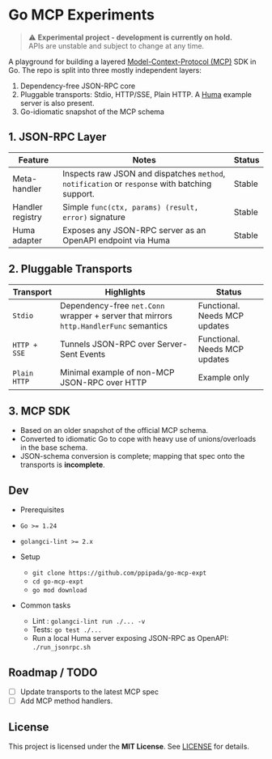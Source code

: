 # Go MCP Experiments

> ⚠️ **Experimental project - development is currently on hold.**  
> APIs are unstable and subject to change at any time.

A playground for building a layered [Model-Context-Protocol (MCP)](https://modelcontextprotocol.io/introduction) SDK in Go.
The repo is split into three mostly independent layers:

1. Dependency-free JSON-RPC core
2. Pluggable transports: Stdio, HTTP/SSE, Plain HTTP. A [Huma](https://github.com/danielgtaylor/huma) example server is also present.
3. Go-idiomatic snapshot of the MCP schema

## 1. JSON-RPC Layer

| Feature          | Notes                                                                                          | Status |
| ---------------- | ---------------------------------------------------------------------------------------------- | ------ |
| Meta-handler     | Inspects raw JSON and dispatches `method`, `notification` or `response` with batching support. | Stable |
| Handler registry | Simple `func(ctx, params) (result, error)` signature                                           | Stable |
| Huma adapter     | Exposes any JSON-RPC server as an OpenAPI endpoint via Huma                                    | Stable |

## 2. Pluggable Transports

| Transport    | Highlights                                                                            | Status                        |
| ------------ | ------------------------------------------------------------------------------------- | ----------------------------- |
| `Stdio`      | Dependency-free `net.Conn` wrapper + server that mirrors `http.HandlerFunc` semantics | Functional. Needs MCP updates |
| `HTTP + SSE` | Tunnels JSON-RPC over Server-Sent Events                                              | Functional. Needs MCP updates |
| `Plain HTTP` | Minimal example of non-MCP JSON-RPC over HTTP                                         | Example only                  |

## 3. MCP SDK

- Based on an older snapshot of the official MCP schema.
- Converted to idiomatic Go to cope with heavy use of unions/overloads in the base schema.
- JSON-schema conversion is complete; mapping that spec onto the transports is **incomplete**.

## Dev

- Prerequisites

- `Go >= 1.24`
- `golangci-lint >= 2.x`

- Setup

  - `git clone https://github.com/ppipada/go-mcp-expt`
  - `cd go-mcp-expt`
  - `go mod download`

- Common tasks
  - Lint : `golangci-lint run ./... -v`
  - Tests: `go test ./...`
  - Run a local Huma server exposing JSON-RPC as OpenAPI: `./run_jsonrpc.sh`

## Roadmap / TODO

- [ ] Update transports to the latest MCP spec
- [ ] Add MCP method handlers.

## License

This project is licensed under the **MIT License**. See [LICENSE](./LICENSE) for details.
